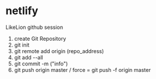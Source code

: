# netlify
LikeLion github session

1. create Git Repository
2. git init
3. git remote add origin (repo_address)
4. git add --all
5. git commit -m ("info")
6. git push origin master / force = git push -f origin master
